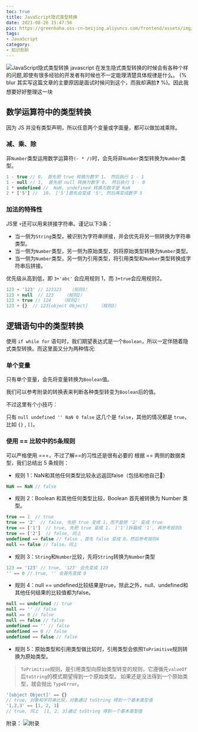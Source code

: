 ```yaml
---
toc: true
title: JavaScript隐式类型转换
date: 2021-08-26 15:47:56
pic: https://greenhaha.oss-cn-beijing.aliyuncs.com/frontend/assets/img/web-design-2906159_960_720.jpg
tags:
- JavaScript
category: 
- 知识剖析
---
```


![JavaScript隐式类型转换](https://greenhaha.oss-cn-beijing.aliyuncs.com/frontend/assets/img/how-it-fucking-work.png)
javascript 在发生隐式类型转换的时候会有各种个样的问题,即使有很多经验的开发者有时候也不一定能理清楚具体规律是什么。
{% blur 其实写这篇文章的主要原因是面试时候问到这个，而我却满脸❓ %}。因此我想要好好整理这一块

## 数学运算符中的类型转换
因为 JS 并没有类型声明，所以任意两个变量或字面量，都可以做加减乘除。

### 减、乘、除
非`Number`类型运用数学运算符`(- * /)`时，会先将非`Number`类型转换为`Number`类型。
``` javascript
1 - true // 0， 首先把 true 转换为数字 1， 然后执行 1 - 1
1 - null // 1,  首先把 null 转换为数字 0， 然后执行 1 - 0
1 * undefined //  NaN, undefined 转换为数字是 NaN
2 * ['5'] //  10， ['5']首先会变成 '5', 然后再变成数字 5
```
### 加法的特殊性
JS里 `+`还可以用来拼接字符串。谨记以下3条：
* 当一侧为`String`类型，被识别为字符串拼接，并会优先将另一侧转换为字符串类型。
* 当一侧为`Number`类型，另一侧为原始类型，则将原始类型转换为`Number`类型。
* 当一侧为`Number`类型，另一侧为引用类型，将引用类型和`Number`类型转换成字符串后拼接。

优先级从高到低，即 `3+'abc'` 会应用规则 1，而 `3+true`会应用规则2。

``` javascript
123 + '123' // 123123   （规则1）
123 + null  // 123    （规则2）
123 + true // 124    （规则2）
123 + {}  // 123[object Object]    （规则3）
```
## 逻辑语句中的类型转换
使用 `if while for` 语句时，我们期望表达式是一个`Boolean`，所以一定伴随着隐式类型转换。而这里面又分为两种情况:

### 单个变量
只有单个变量，会先将变量转换为`Boolean`值。

我们可以参考附录的转换表来判断各种类型转变为`Boolean`后的值。

不过这里有个小技巧：

只有 `null undefined '' NaN 0 false` 这几个是 `false`，其他的情况都是 `true`，比如 `{}` , `[]`。

### 使用 == 比较中的5条规则
可以严格使用 ===，不过了解==的习性还是很有必要的
根据 == 两侧的数据类型，我们总结出 5 条规则：
* 规则 1：NaN和其他任何类型比较永远返回false（包括和他自己）
``` javascript
NaN == NaN // false
```
* 规则 2：Boolean 和其他任何类型比较，Boolean 首先被转换为 Number 类型。
``` javascript
true == 1  // true 
true == '2'  // false, 先把 true 变成 1，而不是把 '2' 变成 true
true == ['1']  // true, 先把 true 变成 1， ['1']拆箱成 '1', 再参考规则3
true == ['2']  // false, 同上
undefined == false // false ，首先 false 变成 0，然后参考规则4
null == false // false，同上
```
* 规则 3：`String`和`Number`比较，先将`String`转换为`Number`类型

``` javascript
123 == '123' // true, '123' 会先变成 123
'' == 0 // true, '' 会首先变成 0
```
* 规则 4：null == undefined比较结果是true，除此之外，null、undefined和其他任何结果的比较值都为false。
``` javascript
null == undefined // true
null == '' // false
null == 0 // false
null == false // false
undefined == '' // false
undefined == 0 // false
undefined == false // false
```
* 规则 5：原始类型和引用类型做比较时，引用类型会依照`ToPrimitive`规则转换为原始类型。
> `ToPrimitive`规则，是引用类型向原始类型转变的规则，它遵循先`valueOf`后`toString`的模式期望得到一个原始类型。
如果还是没法得到一个原始类型，就会抛出 `TypeError`。
``` javascript 
'[object Object]' == {} 
// true, 对象和字符串比较，对象通过 toString 得到一个基本类型值
'1,2,3' == [1, 2, 3] 
// true, 同上  [1, 2, 3]通过 toString 得到一个基本类型值
```

附录：
![附录](https://greenhaha.oss-cn-beijing.aliyuncs.com/frontend/assets/img/convert-table.png)
